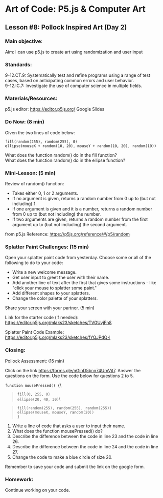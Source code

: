 # Art of Code: P5.js & Computer Art
## Lesson #8: Pollock Inspired Art (Day 2)

### Main objective:

Aim: I can use p5.js to create art using randomization and user input


### Standards:

9-12.CT.9: Systematically test and refine programs using a range of test cases, based on anticipating common errors and user behavior.\
9-12.IC.7: Investigate the use of computer science in multiple fields.


### Materials/Resources:

p5.js editor: https://editor.p5js.org/
Google Slides

### Do Now: (8 min)

Given the two lines of code below:

`fill(random(255), random(255), 0)`\
`ellipse(mouseX + random(10, 20), mouseY + random(10, 20), random(10))`

What does the function random() do in the fill function?\
What does the function random() do in the ellipse function?


### Mini-Lesson: (5 min)

Review of random() function:
- Takes either 0, 1 or 2 arguments.
- If no argument is given, returns a random number from 0 up to (but not including) 1.
- If one argument is given and it is a number, returns a random number from 0 up to (but not including) the number.
- If two arguments are given, returns a random number from the first argument up to (but not including) the second argument.

from p5.js Reference: https://p5js.org/reference/#/p5/random


### Splatter Paint Challenges: (15 min)

Open your splatter paint code from yesterday. Choose some or all of the following to do to your code:
- Write a new welcome message.
- Get user input to greet the user with their name.
- Add another line of text after the first that gives some instructions - like "click your mouse to splatter some paint."
- Add different shapes to your splatters.
- Change the color palette of your splatters.

Share your screen with your partner. (5 min)

Link for the starter code (if needed): https://editor.p5js.org/mlaks23/sketches/TVGUvjFn8

Splatter Paint Code Example: https://editor.p5js.org/mlaks23/sketches/fYQJPdQ-l


### Closing:

Pollock Assessment: (15 min)

Click on the link https://forms.gle/nGinD5bnn74UmVjt7. Answer the questions on the form. Use the code below for questions 2 to 5.

`function mousePressed() {`\
  > `fill(0, 255, 0)`\
  > `ellipse(20, 40, 30)`\

  > `fill(random(255), random(255), random(255))`\
  >`ellipse(mouseX, mouseY, random(20))`\
  `}`

1. Write a line of code that asks a user to input their name.
2. What does the function mousePressed() do?
3. Describe the difference between the code in line 23 and the code in line 26.
4. Describe the difference between the code in line 24 and the code in line 27.
5. Change the code to make a blue circle of size 20.

Remember to save your code and submit the link on the google form.


### Homework:

Continue working on your code.
